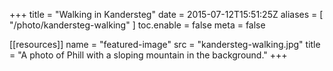 +++
title = "Walking in Kandersteg"
date = 2015-07-12T15:51:25Z
aliases = [
    "/photo/kandersteg-walking"
]
toc.enable = false
meta = false

[[resources]]
    name = "featured-image"
    src = "kandersteg-walking.jpg"
    title = "A photo of Phill with a sloping mountain in the background."
+++
